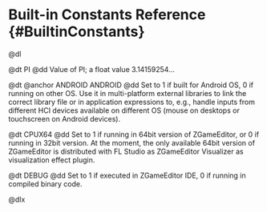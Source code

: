 # Built-in Constants Reference {#BuiltinConstants}

@dl

@dt PI
@dd Value of PI; a float value 3.14159254...

@dt @anchor ANDROID ANDROID
@dd Set to 1 if built for Android OS, 0 if running on other OS. Use it in multi-platform external libraries to link the correct library file or in application expressions to, e.g., handle inputs from different HCI devices available on different OS (mouse on desktops or touchscreen on Android devices).

@dt CPUX64
@dd Set to 1 if running in 64bit version of ZGameEditor, or 0 if running in 32bit version. At the moment, the only available 64bit version of ZGameEditor is distributed with FL Studio as ZGameEditor Visualizer as visualization effect plugin.

@dt DEBUG
@dd Set to 1 if executed in ZGameEditor IDE, 0 if running in compiled binary code.

@dlx
